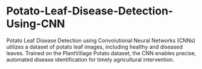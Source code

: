 # Potato-Leaf-Disease-Detection-Using-CNN
Potato Leaf Disease Detection using Convolutional Neural Networks (CNNs) utilizes a dataset of potato leaf images, including healthy and diseased leaves. Trained on the PlantVillage Potato dataset, the CNN enables precise, automated disease identification for timely agricultural intervention.

